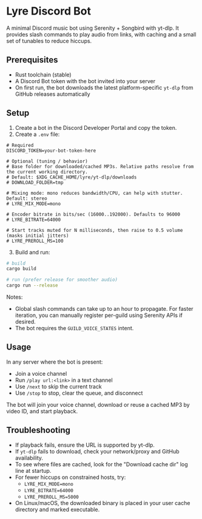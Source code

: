 # Lyre Discord Bot

A minimal Discord music bot using Serenity + Songbird with yt-dlp. It provides slash commands to play audio from links, with caching and a small set of tunables to reduce hiccups.

## Prerequisites

- Rust toolchain (stable)
- A Discord Bot token with the bot invited into your server
- On first run, the bot downloads the latest platform-specific `yt-dlp` from GitHub releases automatically

## Setup

1. Create a bot in the Discord Developer Portal and copy the token.
2. Create a `.env` file:

```dotenv
# Required
DISCORD_TOKEN=your-bot-token-here

# Optional (tuning / behavior)
# Base folder for downloaded/cached MP3s. Relative paths resolve from the current working directory.
# Default: $XDG_CACHE_HOME/lyre/yt-dlp/downloads
# DOWNLOAD_FOLDER=tmp

# Mixing mode: mono reduces bandwidth/CPU, can help with stutter. Default: stereo
# LYRE_MIX_MODE=mono

# Encoder bitrate in bits/sec (16000..192000). Defaults to 96000
# LYRE_BITRATE=64000

# Start tracks muted for N milliseconds, then raise to 0.5 volume (masks initial jitters)
# LYRE_PREROLL_MS=100
```

3. Build and run:

```bash
# build
cargo build

# run (prefer release for smoother audio)
cargo run --release
```

Notes:

- Global slash commands can take up to an hour to propagate. For faster iteration, you can manually register per-guild using Serenity APIs if desired.
- The bot requires the `GUILD_VOICE_STATES` intent.

## Usage

In any server where the bot is present:

- Join a voice channel
- Run `/play url:<link>` in a text channel
- Use `/next` to skip the current track
- Use `/stop` to stop, clear the queue, and disconnect

The bot will join your voice channel, download or reuse a cached MP3 by video ID, and start playback.

## Troubleshooting

- If playback fails, ensure the URL is supported by yt-dlp.
- If `yt-dlp` fails to download, check your network/proxy and GitHub availability.
- To see where files are cached, look for the "Download cache dir" log line at startup.
- For fewer hiccups on constrained hosts, try:
  - `LYRE_MIX_MODE=mono`
  - `LYRE_BITRATE=64000`
  - `LYRE_PREROLL_MS=5000`
- On Linux/macOS, the downloaded binary is placed in your user cache directory and marked executable.
